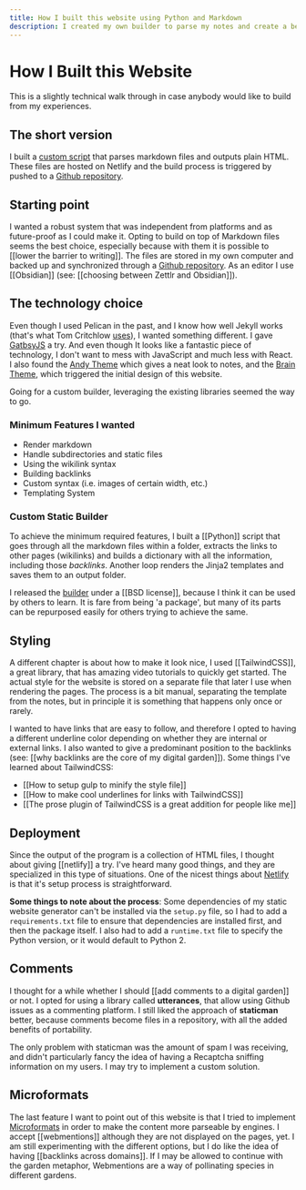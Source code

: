 ```yaml
---
title: How I built this website using Python and Markdown
description: I created my own builder to parse my notes and create a beautiful static website
---
```

# How I Built this Website
This is a slightly technical walk through in case anybody would like to build from my experiences.

## The short version
I built a [custom script](https://github.com/aquilesC/static_website_builder) that parses markdown files and outputs plain HTML. These files are hosted on Netlify and the build process is triggered by pushed to a [Github repository](https://github.com/aquilesC/aquiles.me). 

## Starting point
I wanted a robust system that was independent from platforms and as future-proof as I could make it. Opting to build on top of Markdown files seems the best choice, especially because with them it is possible to [[lower the barrier to writing]]. The files are stored in my own computer and backed up and synchronized through a [Github repository](https://github.com/aquilesC/aquiles.me). As an editor I use [[Obsidian]] (see: [[choosing between Zettlr and Obsidian]]). 

## The technology choice
Even though I used Pelican in the past, and I know how well Jekyll works (that's what Tom Critchlow [uses](https://tomcritchlow.com/2019/02/17/building-digital-garden/)), I wanted something different. I gave  [GatbsyJS](https://www.gatsbyjs.org/) a try. And even though It looks like a fantastic piece of technology, I don't want to mess with JavaScript and much less with React. I also found the [Andy Theme](https://github.com/aravindballa/gatsby-theme-andy/) which gives a neat look to notes, and the [Brain Theme](https://github.com/aengusmcmillin/gatsby-theme-brain), which triggered the initial design of this website. 

Going for a custom builder, leveraging the existing libraries seemed the way to go. 

### Minimum Features I wanted
- Render markdown
- Handle subdirectories and static files
- Using the wikilink syntax
- Building backlinks
- Custom syntax (i.e. images of certain width, etc.)
- Templating System

### Custom Static Builder
To achieve the minimum required features, I built a [[Python]] script that goes through all the markdown files within a folder, extracts the links to other pages (wikilinks) and builds a dictionary with all the information, including those *backlinks*. Another loop renders the Jinja2 templates and saves them to an output folder.  

I released the  [builder](https://github.com/aquilesC/static_website_builder) under a [[BSD license]], because I think it can be used by others to learn. It is fare from being 'a package', but many of its parts can be repurposed easily for others trying to achieve the same. 

## Styling
A different chapter is about how to make it look nice, I used [[TailwindCSS]], a great library, that has amazing video tutorials to quickly get started. The actual style for the website is stored on a separate file that later I use when rendering the pages. The process is a bit manual, separating the template from the notes, but in principle it is something that happens only once or rarely.

I wanted to have links that are easy to follow, and therefore I opted to having a different underline color depending on whether they are internal or external links. I also wanted to give a predominant position to the backlinks (see: [[why backlinks are the core of my digital garden]]). Some things I've learned about TailwindCSS:

- [[How to setup gulp to minify the style file]]
- [[How to make cool underlines for links with TailwindCSS]]
- [[The prose plugin of TailwindCSS is a great addition for people like me]]

## Deployment
Since the output of the program is a collection of HTML files, I thought about giving [[netlify]] a try. I've heard many good things, and they are specialized in this type of situations. One of the nicest things about [Netlify](https://www.netlify.com/) is that it's setup process is straightforward. 

**Some things to note about the process**: Some dependencies of my static website generator can't be installed via the ``setup.py`` file, so I had to add a ``requirements.txt`` file to ensure that dependencies are installed first, and then the package itself. I also had to add a ``runtime.txt`` file to specify the Python version, or it would default to Python 2. 

## Comments
I thought for a while whether I should [[add comments to a digital garden]] or not. I opted for using a library called **utterances**, that allow using Github issues as a commenting platform. I still liked the approach of **staticman** better, because comments become files in a repository, with all the added benefits of portability. 

The only problem with staticman was the amount of spam I was receiving, and didn't particularly fancy the idea of having a Recaptcha sniffing information on my users. I may try to implement a custom solution.

## Microformats
The last feature I want to point out of this website is that I tried to implement [Microformats](https://microformats.org) in order to make the content more parseable by engines. I accept [[webmentions]] although they are not displayed on the pages, yet. I am still experimenting with the different options, but I do like the idea of having [[backlinks across domains]]. If I may be allowed to continue with the garden metaphor, Webmentions are a way of pollinating species in different gardens.  